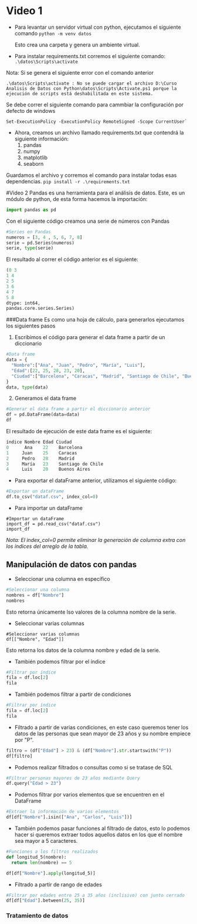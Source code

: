 # Video 1

- Para levantar un servidor virtual con python, ejecutamos el siguiente comando
  `python -m venv datos`

  Esto crea una carpeta y genera un ambiente virtual.

- Para instalar requirements.txt corremos el siguiente comando:
  `.\datos\Scripts\activate`

Nota: Si se genera el siguiente error con el comando anterior

```
.\datos\Scripts\activate : No se puede cargar el archivo D:\Curso Analisis de Datos con Python\datos\Scripts\Activate.ps1 porque la ejecución de scripts está deshabilitada en este sistema.
```

Se debe correr el siguiente comando para cammbiar la configuración por defecto de windows

```
Set-ExecutionPolicy -ExecutionPolicy RemoteSigned -Scope CurrentUser`
```

- Ahora, creamos un archivo llamado requirements.txt que contendrá la siguiente información:
  1. pandas
  2. numpy
  3. matplotlib
  4. seaborn

Guardamos el archivo y corremos el comando para instalar todas esas dependencias. `pip install -r .\requirements.txt`

#Video 2
Pandas es una herramienta para el análisis de datos. Este, es un módulo de python, de esta forma hacemos la importación:

```python
import pandas as pd
```

Con el siguiente código creamos una serie de números con Pandas

```python
#Series en Pandas
numeros = [3, 4 , 5, 6, 7, 8]
serie = pd.Series(numeros)
serie, type(serie)
```

El resultado al correr el código anterior es el siguiente:

```python
(0 3
1 4
2 5
3 6
4 7
5 8
dtype: int64,
pandas.core.series.Series)
```

###Data frame
Es como una hoja de cálculo, para generarlos ejecutamos los siguientes pasos

1. Escribimos el código para generar el data frame a partir de un diccionario

```python
#Data frame
data = {
  "Nombre":["Ana", "Juan", "Pedro", "María", "Luis"],
  "Edad":[22, 25, 28, 23, 20],
  "Ciudad":["Barcelona", "Caracas", "Madrid", "Santiago de Chile", "Buenos Aires"]
}
data, type(data)
```

2. Generamos el data frame

```python
#Generar el data frame a partir el diccionario anterior
df = pd.DataFrame(data=data)
df
```

El resultado de ejecución de este data frame es el siguiente:

```py
índice Nombre Edad Ciudad
0      Ana    22    Barcelona
1     Juan    25    Caracas
2     Pedro   28    Madrid
3     María   23    Santiago de Chile
4     Luis    20    Buenos Aires
```

- Para exportar el dataFrame anterior, utilizamos el siguiente código:

```py
#Exportar un dataFrame
df.to_csv("dataf.csv", index_col=0)
```

- Para importar un dataFrame

```
#Importar un dataFrame
import_df = pd.read_csv("dataf.csv")
import_df
```

_Nota: El index_col=0 permite eliminar la generación de columna extra con los índices del arreglo de la tabla._

## Manipulación de datos con pandas

- Seleccionar una columna en específico

```py
#Seleccionar una columna
nombres = df["Nombre"]
nombres
```

Esto retorna únicamente lso valores de la columna nombre de la serie.

- Seleccionar varias columnas

```
#Seleccionar varias columnas
df[["Nombre", "Edad"]]
```

Esto retorna los datos de la columna nombre y edad de la serie.

- También podemos filtrar por el índice

```py
#Filtrar por índice
fila = df.loc[2]
fila
```

- También podemos filtrar a partir de condiciones

```py
#Filtrar por índice
fila = df.loc[2]
fila
```

- Filtrado a partir de varias condiciones, en este caso queremos tener los datos de las personas que sean mayor de 23 años y su nombre empiece por "P".

```py
filtro = (df["Edad"] > 23) & (df["Nombre"].str.startswith("P"))
df[filtro]
```

- Podemos realizar filtrados o consultas como si se tratase de SQL

```py
#Filtrar personas mayores de 23 años mediante Query
df.query("Edad > 23")
```

- Podemos filtrar por varios elementos que se encuentren en el DataFrame

```py
#Extraer la información de varios elementos
df[df["Nombre"].isin(["Ana", "Carlos", "Luis"])]
```

- También podemos pasar funciones al filtrado de datos, esto lo podemos hacer si queremos extraer todos aquellos datos en los que el nombre sea mayor a 5 caracteres.

```py
#Funciones a los filtros realizados
def longitud_5(nombre):
  return len(nombre) == 5

df[df["Nombre"].apply(longitud_5)]
```

- Filtrado a partir de rango de edades

```py
#Filtrar por edades entre 25 a 35 años (inclisivo) con junto cerrado
df[df["Edad"].between(25, 35)]
```

### Tratamiento de datos
